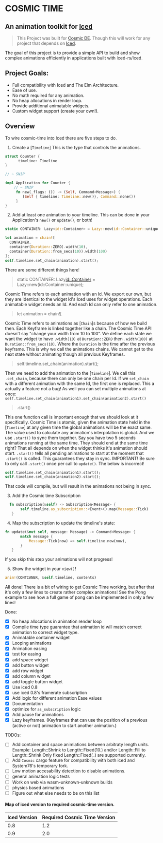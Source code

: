 # COSMIC TIME
## An animation toolkit for [Iced](https://github.com/iced-rs/iced)

> This Project was built for [Cosmic DE](https://github.com/pop-os/cosmic-epoch). Though this will work for any project that depends on [Iced](https://github.com/iced-rs/iced).


 The goal of this project is to provide a simple API to build and show
 complex animations efficiently in applications built with Iced-rs/Iced.

## Project Goals:
* Full compatibility with Iced and The Elm Architecture.
* Ease of use.
* No math required for any animation.
* No heap allocations in render loop.
* Provide additional animatable widgets.
* Custom widget support (create your own!).

## Overview
To wire cosmic-time into Iced there are five steps to do.

1. Create a [`Timeline`] This is the type that controls the animations.
```rust
struct Counter {
      timeline: Timeline
}

// ~ SNIP

impl Application for Counter {
    // ~ SNIP
     fn new(_flags: ()) -> (Self, Command<Message>) {
        (Self { timeline: Timeline::new()}, Command::none())
     }
}
```
2. Add at least one animation to your timeline. This can be done in your
   Application's `new()` or `update()`, or both!
```rust
static CONTAINER: Lazy<id::Container> = Lazy::new(id::Container::unique);

let animation = chain![
  CONTAINER,
  container(Duration::ZERO).width(10),
  container(Duration::from_secs(10)).width(100)
];
self.timeline.set_chain(animation).start();

```
There are some different things here!
  > static CONTAINER: Lazy<id::Container> = Lazy::new(id::Container::unique);

  Cosmic Time refers to each animation with an Id. We export our own, but they are
  Identical to the widget Id's Iced uses for widget operations.
  Each animatable widget needs an Id. And each Id can only refer to one animation.

  > let animation = chain![

  Cosmic Time refers to animations as [`Chain`]s because of how we build then.
  Each Keyframe is linked together like a chain. The Cosmic Time API doesn't
  say "change your width from 10 to 100". We define each state we want the
  widget to have `.width(10)` at `Duration::ZERO` then `.width(100)` at
  `Duration::from_secs(10)`. Where the `Duration` is the time after the previous
  keyframe. This is why we call the animations chains. We cannot get to the
  next state without animating though all previous Keyframes.

  > self.timeline.set_chain(animation).start();

  Then we need to add the animation to the [`Timeline`]. We call this `.set_chain`,
  because there can only be one chain per Id.
  If we `set_chain` with a different animation with the same Id, the first one is
  replaced. This a actually a feature not a bug!
  As well you can set multiple animations at once:
  `self.timeline.set_chain(animation1).set_chain(animation2).start()`

  > .start()

  This one function call is important enough that we should look at it specifically.
  Cosmic Time is atomic, given the animation state held in the [`Timeline`] at any
  given time the global animations will be the exact same. The value used to 
  calculate any animation's interpolation is global. And we use `.start()` to
  sync them together.
  Say you have two 5 seconds animations running at the same time. They should end
  at the same time right? That all depends on when the widget thinks it's animation
  should start. `.start()` tells all pending animations to start at the moment that
  `.start()` is called. This guarantees they stay in sync.
  IMPORTANT! Be sure to only call `.start()` once per call to `update()`.
  The below is incorrect!
  ```rust
  self.timeline.set_chain(animation1).start();
  self.timeline.set_chain(animation2).start();
  ```
  That code will compile, but will result in the animations not being in sync.

3. Add the Cosmic time Subscription
```rust
  fn subscription(&self) -> Subscription<Message> {
       self.timeline.as_subscription::<Event>().map(Message::Tick)
   }
```

4. Map the subscription to update the timeline's state:
```rust
fn update(&mut self, message: Message) -> Command<Message> {
       match message {
           Message::Tick(now) => self.timeline.now(now),
       }
   }
```
  If you skip this step your animations will not progress!

5. Show the widget in your `view()`!
```rust
anim!(CONTIANER, &self.timeline, contents)
```

All done!
There is a bit of wiring to get Cosmic Time working, but after that it's only
a few lines to create rather complex animations!
See the Pong example to see how a full game of pong can be implemented in
only a few lines!

Done:
- [x] No heap allocations in animation render loop
- [x] Compile time type guarantee that animation id will match correct animation to correct widget type.
- [x] Animatable container widget
- [x] Looping animations
- [x] Animation easing
- [x] test for easing
- [x] add space widget
- [x] add button widget
- [x] add row widget
- [x] add column widget
- [x] add toggle button widget
- [x] Use iced 0.8
- [x] use iced 0.8's framerate subscription
- [x] Add logic for different animation Ease values
- [x] Documentation
- [x] optimize for `as_subscription` logic
- [x] Add pause for animations
- [x] Lazy keyframes. (Keyframes that can use the position of a previous (active or not) animation to start another animation.)

TODOs:
- [ ] Add container and space animiations between arbitraty length units.
      Example: Length::Shrink to Length::Fixed(10.) and/or Length::Fill to Length::Shrink
      Only fixed Length::Fixed(_) are supported currently.
- [ ] Add `Cosmic` cargo feature for compatibility with both iced and System76's temporary fork.
- [ ] Low motion accesability detection to disable animations.
- [ ] general animation logic tests
- [ ] Work on web via wasm-unknown-unknown builds
- [ ] physics based animations
- [ ] Figure out what else needs to be on this list

#### Map of iced version to required cosmic-time version.
|Iced Version|Required Cosmic Time Version|
|------------|----------------------------|
|0.8| 1.2|
|0.9| 2.0|
